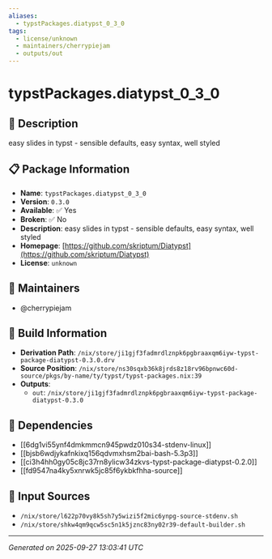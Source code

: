 ```yaml
---
aliases:
  - typstPackages.diatypst_0_3_0
tags:
  - license/unknown
  - maintainers/cherrypiejam
  - outputs/out
---
```


# typstPackages.diatypst_0_3_0

## 📝 Description

easy slides in typst - sensible defaults, easy syntax, well styled

## 📋 Package Information

- **Name**: `typstPackages.diatypst_0_3_0`
- **Version**: `0.3.0`
- **Available**: ✅ Yes
- **Broken**: ✅ No
- **Description**: easy slides in typst - sensible defaults, easy syntax, well styled
- **Homepage**: [https://github.com/skriptum/Diatypst](https://github.com/skriptum/Diatypst)
- **License**: `unknown`
## 👥 Maintainers

- @cherrypiejam


## 🔧 Build Information

- **Derivation Path**: `/nix/store/ji1gjf3fadmrdlznpk6pgbraaxqm6iyw-typst-package-diatypst-0.3.0.drv`
- **Source Position**: `/nix/store/ns30sqxb36k8jrds8z18rv96bpnwc60d-source/pkgs/by-name/ty/typst/typst-packages.nix:39`
- **Outputs**:
  - `out`:  `/nix/store/ji1gjf3fadmrdlznpk6pgbraaxqm6iyw-typst-package-diatypst-0.3.0`

## 🔗 Dependencies

- [[6dg1vi55ynf4dmkmmcn945pwdz010s34-stdenv-linux]]
- [[bjsb6wdjykafnkixq156qdvmxhsm2bai-bash-5.3p3]]
- [[ci3h4hh0gy05c8jc37rn8ylicw34zkvs-typst-package-diatypst-0.2.0]]
- [[fd9547na4ky5xnrwk5jc85f6ykbkfhha-source]]

## 📁 Input Sources

- `/nix/store/l622p70vy8k5sh7y5wizi5f2mic6ynpg-source-stdenv.sh`
- `/nix/store/shkw4qm9qcw5sc5n1k5jznc83ny02r39-default-builder.sh`

---
*Generated on 2025-09-27 13:03:41 UTC*
